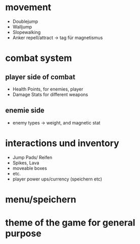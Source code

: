 # movement
- Doublejump
- Walljump
- Slopewalking
- Anker repell/attract -> tag für magnetismus

# combat system
## player side of combat
- Health Points, for enemies, player
- Damage Stats for different weapons
## enemie side
- enemy types -> weight, and magnetic stat

# interactions und inventory
- Jump Pads/ Reifen
- Spikes, Lava
- moveable boxes
- etc.
- player power ups/currency (speichern etc)

# menu/speichern

# theme of the game for general purpose
